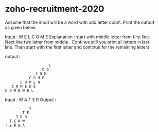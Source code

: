 # zoho-recruitment-2020

Assume that the input will be a word with odd letter count. Print the output as given below.
    
Input : W E L C O M E
Explanation : start with middle letter from first line. Next line two letter from middle . Continue still you print all letters in last line. Then start with the first letter and continue for the remaining letters. 
  
output :  
```
                    C
                 C O
              C O M
           C O M E
       C O M E W
   C O M E W E
C O M E W E L
```   
Input : W A T E R
Output :
 ```
            T
         T E
      T E R
   T E R W
T E R W A
```  
